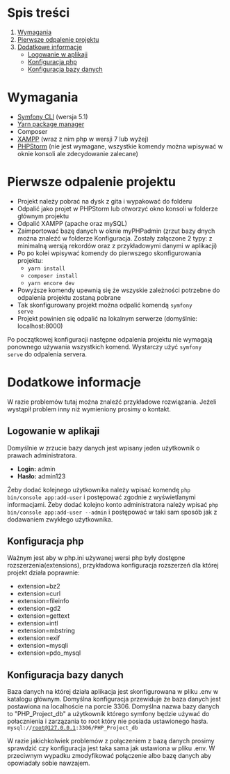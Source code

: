 # Spis treści
1. [Wymagania](#wymagania)
2. [Pierwsze odpalenie projektu](#pierwsze-odpalenie-projektu)
3. [Dodatkowe informacje](#dodatkowe-informacje)
    * [Logowanie w aplikaji](#logowanie-w-aplikaji)
    * [Konfiguracja php](#konfiguracja-php)
    * [Konfiguracja bazy danych](#konfiguracja-bazy-danych)

# Wymagania
- [Symfony CLI](https://symfony.com/download) (wersja 5.1)
- [Yarn package manager](https://classic.yarnpkg.com/en/docs/install/#windows-stable)
- Composer
- [XAMPP](https://www.apachefriends.org/pl/index.html) (wraz z nim php w wersji 7 lub wyżej)
- [PHPStorm](https://www.jetbrains.com/phpstorm/) (nie jest wymagane, wszystkie komendy można wpisywać w oknie konsoli ale zdecydowanie zalecane)

# Pierwsze odpalenie projektu
- Projekt należy pobrać na dysk z gita i wypakować do folderu
- Odpalić jako projet w PHPStorm lub otworzyć okno konsoli w folderze głównym projektu
- Odpalić XAMPP (apache oraz mySQL)
- Zaimportować bazę danych w oknie myPHPadmin (zrzut bazy dnych można znaleźć w folderze Konfiguracja. Zostały załączone 2 typy: z minimalną wersją rekordów oraz z przykładowymi danymi w aplikacji)
- Po po kolei wpisywać komendy do pierwszego skonfigurowania projektu:
    + <code>yarn install</code>
    + <code>composer install</code>
    + <code>yarn encore dev</code>
- Powyższe komendy upewnią się że wszyskie zależności potrzebne do odpalenia projektu zostaną pobrane
- Tak skonfigurowany projekt można odpalić komendą <code>symfony serve</code>
- Projekt powinien się odpalić na lokalnym serwerze (domyślnie: localhost:8000)

Po początkowej konfiguracji następne odpalenia projektu nie wymagają ponownego używania wszystkich komend. Wystarczy użyć <code>symfony serve</code> do odpalenia servera.


# Dodatkowe informacje
W razie problemów tutaj można znaleźć przykładowe rozwiązania. Jeżeli wystąpił problem inny niż wymieniony prosimy o kontakt.

## Logowanie w aplikaji
Domyślnie w zrzucie bazy danych jest wpisany jeden użytkownik o prawach administratora.
* <b>Login:</b> admin
* <b>Hasło:</b> admin123

Żeby dodać kolejnego użytkownika należy wpisać komendę <code>php bin/console app:add-user</code> i postępować zgodnie z wyświetlanymi informacjami.
Żeby dodać kolejno konto administratora należy wpisać <code>php bin/console app:add-user --admin</code> i postępować w taki sam sposób jak z dodawaniem zwykłego użytkownika.
## Konfiguracja php
Ważnym jest aby w php.ini używanej wersi php były dostępne rozszerzenia(extensions), przykładowa konfiguracja rozszerzeń dla której projekt działa poprawnie:
- extension=bz2
- extension=curl
- extension=fileinfo
- extension=gd2
- extension=gettext
- extension=intl
- extension=mbstring
- extension=exif
- extension=mysqli
- extension=pdo_mysql

## Konfiguracja bazy danych
Baza danych na której działa aplikacja jest skonfigurowana w pliku .env w katalogu głównym.
Domyślna konfiguracja przewiduje że baza danych jest postawiona na localhoście na porcie 3306.
Domyślna nazwa bazy danych to "PHP_Project_db" a użytkownik którego symfony będzie używać do połacznienia i zarzązania to root który nie posiada ustawionego hasła.
<code>mysql://root@127.0.0.1:3306/PHP_Project_db</code>

W razie jakichkolwiek problemów z połączeniem z bazą danych prosimy sprawdzić czy konfiguracja jest taka sama jak ustawiona w pliku .env.
W przeciwnym wypadku zmodyfikować połączenie albo bazę danych aby opowiadały sobie nawzajem.

